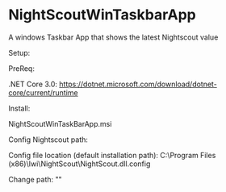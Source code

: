 # NightScoutWinTaskbarApp
A windows Taskbar App that shows the latest Nightscout value

Setup:

PreReq:

.NET Core 3.0: https://dotnet.microsoft.com/download/dotnet-core/current/runtime

Install:

NightScoutWinTaskBarApp.msi

Config Nightscout path:

Config file location (default installation path): C:\Program Files (x86)\Iwi\NightScout\NightScout.dll.config

Change path: "<add key="Path" value="https://cgmtest.herokuapp.com/"/>"

